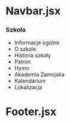 # Navbar.jsx
### Szkoła
- Informacje ogólne
- O szkole
- Historia szkoły
- Patron
- Hymn
- Akademia Zamojska
- Kalendarium
- Lokalizacja
# Footer.jsx
